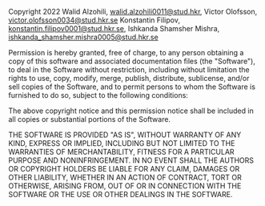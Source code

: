Copyright 2022 Walid Alzohili, walid.alzohili0011@stud.hkr, Victor Olofsson, victor.olofsson0034@stud.hkr.se
Konstantin Filipov, konstantin.filipov0001@stud.hkr.se, Ishkanda Shamsher Mishra, 
ishkanda_shamsher.mishra0005@stud.hkr.se

Permission is hereby granted, free of charge, to any person obtaining a copy of this software and associated 
documentation files (the "Software"), to deal in the Software without restriction, 
including without limitation the rights to use, copy, modify, merge, publish, distribute, 
sublicense, and/or sell copies of the Software, and to permit persons to whom the Software is furnished to do so, 
subject to the following conditions:

The above copyright notice and this permission notice shall be included in all copies or substantial 
portions of the Software.

THE SOFTWARE IS PROVIDED "AS IS", WITHOUT WARRANTY OF ANY KIND, EXPRESS OR IMPLIED, 
INCLUDING BUT NOT LIMITED TO THE WARRANTIES OF MERCHANTABILITY, 
FITNESS FOR A PARTICULAR PURPOSE AND NONINFRINGEMENT. 
IN NO EVENT SHALL THE AUTHORS OR COPYRIGHT HOLDERS BE LIABLE FOR ANY CLAIM, 
DAMAGES OR OTHER LIABILITY, WHETHER IN AN ACTION OF CONTRACT, 
TORT OR OTHERWISE, ARISING FROM, 
OUT OF OR IN CONNECTION WITH THE SOFTWARE OR THE USE OR OTHER DEALINGS IN THE SOFTWARE.